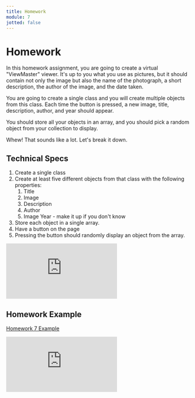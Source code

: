 ```yaml
---
title: Homework
module: 7
jotted: false
---
```


# Homework

In this homework assignment, you are going to create a virtual "ViewMaster" viewer.  It's up to you what you use as pictures, but it should contain not only the image but also the name of the photograph, a short description, the author of the image, and the date taken.  

You are going to create a single class and you will create multiple objects from this class.  Each time the button is pressed, a new image, title, description, author, and year should appear.  

You should store all your objects in an array, and you should pick a random object from your collection to display.

Whew! That sounds like a lot. Let's break it down.

## Technical Specs

1. Create a single class
2. Create at least five different objects from that class with the following properties:
   1. Title
   2. Image
   3. Description
   4. Author
   5. Image Year - make it up if you don't know
3. Store each object in a single array.
4. Have a button on the page
5. Pressing the button should randomly display an object from the array.

<div class="embed-responsive embed-responsive-16by9"><iframe class="embed-responsive-item" src="https://www.youtube.com/embed/HBVES_FGz-E" frameborder="0" allowfullscreen></iframe></div>

## Homework Example

[Homework 7 Example](https://github.com/Montana-Media-Arts/441-WebTech-Spring2021-Examples/tree/master/Week%207)

<div class="embed-responsive embed-responsive-16by9"><iframe class="embed-responsive-item" src="https://www.youtube.com/embed/gUdHE1HfCxo" frameborder="0" allowfullscreen></iframe></div>
